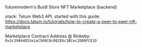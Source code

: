 futuremodern's Buidl Store NFT Marketplace (backend)

stack: Tatum Web3 API, started with this guide:
https://docs.tatum.io/tutorials/how-to-create-a-peer-to-peer-nft-marketplace

Marketplace Contract Address @ Rinkeby:
`0x3c19844D53e1aC569C8c082E6c1BCec2D08FCE1D`